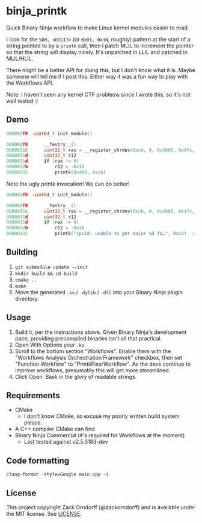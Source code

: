 # binja_printk

Quick Binary Ninja workflow to make Linux kernel modules easier to read.

I look for the `SOH, <DIGIT>` (or `0x01, 0x3N`, roughly) pattern at the start of
a string pointed to by a `printk` call, then I patch MLIL to increment the
pointer so that the string will display nicely. It's unpatched in LLIL and
patched in MLIL/HLIL.

There might be a better API for doing this, but I don't know what it is. Maybe
someone will tell me if I post this. Either way it was a fun way to play with
the Workflows API.

Note: I haven't seen any kernel CTF problems since I wrote this, so it's not
well tested :)

## Demo

```c
000002f0  uint64_t init_module()

000002f0      __fentry__()
00000316      uint32_t rax = __register_chrdev(0xcb, 0, 0x2000, 0x47c, 0x5c0)  {"cpu/cpuid"}
0000031d      uint32_t r12
0000031d      if (rax != 0)
0000032b          r12 = -0x10
00000331          printk(0x4b0, 0xcb)
```

Note the ugly printk invocation! We can do better!

```c
000002f0  uint64_t init_module()

000002f0      __fentry__()
00000316      uint32_t rax = __register_chrdev(0xcb, 0, 0x2000, 0x47c, 0x5c0)  {"cpu/cpuid"}
0000031d      uint32_t r12
0000031d      if (rax != 0)
0000032b          r12 = -0x10
00000331          printk("cpuid: unable to get major %d fo…", 0xcb)  // Log level: KERN_ERR
```

## Building

1. `git submodule update --init`
2. `mkdir build && cd build`
3. `cmake ..`
4. `make`
5. Move the generated `.so` / `.dylib` / `.dll` into your Binary Ninja plugin
   directory.

## Usage
1. Build it, per the instructions above. Given Binary Ninja's development pace,
   providing precompiled binaries isn't all that practical.
2. Open With Options your `.ko`.
3. Scroll to the bottom section "Workflows". Enable them with the "Workflows
   Analysis Orchestration Framework" checkbox, then set "Function Workflow" to
   "PrintkFixerWorkflow". As the devs continue to improve workflows, presumably
   this will get more streamlined.
4. Click Open. Bask in the glory of readable strings.

## Requirements

* CMake
    * I don't know CMake, so excuse my poorly written build system please.
* A C++ compiler CMake can find
* Binary Ninja Commercial (it's required for Workflows at the moment)
    * Last tested against v2.5.3183-dev

## Code formatting

`clang-format -style=Google main.cpp -i`

## License

This project copyright Zack Orndorff (@zackorndorff) and is available under the
MIT license. See [LICENSE](LICENSE).
